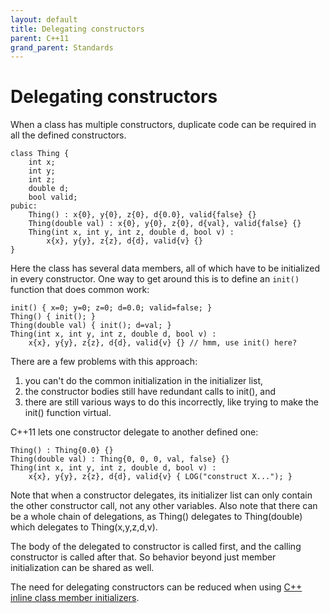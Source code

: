 ```yaml
---
layout: default
title: Delegating constructors
parent: C++11
grand_parent: Standards
---
```

# Delegating constructors

When a class has multiple constructors,
duplicate code can be required in all the defined constructors.

    class Thing {
        int x;
        int y;
        int z;
        double d;
        bool valid;
    pubic:
        Thing() : x{0}, y{0}, z{0}, d{0.0}, valid{false} {}
        Thing(double val) : x{0}, y{0}, z{0}, d{val}, valid{false} {}
        Thing(int x, int y, int z, double d, bool v) :
            x{x}, y{y}, z{z}, d{d}, valid{v} {}
    }

Here the class has several data members,
all of which have to be initialized in every constructor.
One way to get around this is to define an `init()` function that does common work:

	init() { x=0; y=0; z=0; d=0.0; valid=false; }
	Thing() { init(); }
	Thing(double val) { init(); d=val; }
	Thing(int x, int y, int z, double d, bool v) :
		x{x}, y{y}, z{z}, d{d}, valid{v} {} // hmm, use init() here?

There are a few problems with this approach:
 1. you can't do the common initialization in the initializer list,
 2. the constructor bodies still have redundant calls to init(), and
 3. there are still various ways to do this incorrectly,
	like trying to make the init() function virtual.

C++11 lets one constructor delegate to another defined one:

	Thing() : Thing{0.0} {}
	Thing(double val) : Thing{0, 0, 0, val, false} {}
	Thing(int x, int y, int z, double d, bool v) :
		x{x}, y{y}, z{z}, d{d}, valid{v} { LOG("construct X..."); }

Note that when a constructor delegates,
its initializer list can only contain the other constructor call, not any other variables.
Also note that there can be a whole chain of delegations,
as Thing() delegates to Thing(double) which delegates to Thing(x,y,z,d,v).

The body of the delegated to constructor is called first,
and the calling constructor is called after that.
So behavior beyond just member initialization can be shared as well.

The need for delegating constructors can be reduced when using
[C++ inline class member initializers](TODO).
